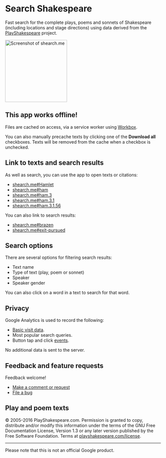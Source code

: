 # Search Shakespeare

Fast search for the complete plays, poems and sonnets of Shakespeare (including locations and stage directions) using data derived from the [PlayShakespeare](https://www.playshakespeare.com) project.

<img src="https://user-images.githubusercontent.com/205226/53036063-d79dca00-346e-11e9-82e5-11498b173f97.png" width="200" alt="Screenshot of shearch.me">

## This app works offline!

Files are cached on access, via a service worker using [Workbox](https://developers.google.com/web/tools/workbox/).

You can also manually precache texts by clicking one of the **Download all** checkboxes. Texts will be removed from the cache when a checkbox is unchecked.

## Link to texts and search results

As well as search, you can use the app to open texts or citations:

* [shearch.me#Hamlet](https://shearch.me#Hamlet)
* [shearch.me#ham](https://shearch.me#ham)
* [shearch.me#ham.3](https://shearch.me#ham.3)
* [shearch.me#ham.3.1](https://shearch.me#ham.3.1)
* [shearch.me#ham.3.1.56](https://shearch.me#ham.3.1.56)

You can also link to search results:

* [shearch.me#brazen](https://shearch.me#brazen)
* [shearch.me#exit-pursued](https://shearch.me#exit-pursued)

## Search options

There are several options for filtering search results:
* Text name
* Type of text (play, poem or sonnet)
* Speaker
* Speaker gender

You can also click on a word in a text to search for that word.

## Privacy

Google Analytics is used to record the following:

* [Basic visit data](https://support.google.com/analytics/answer/6004245?ref_topic=2919631).
* Most popular search queries.
* Button tap and click [events](https://developers.google.com/analytics/devguides/collection/analyticsjs/events).

No additional data is sent to the server.

## Feedback and feature requests

Feedback welcome!

* [Make a comment or request](https://goo.gl/forms/smd5GkvYqRH6cxhm2)
* [File a bug](https://github.com/samdutton/shearch/issues/new)

## Play and poem texts

© 2005-2016 PlayShakespeare.com. Permission is granted to copy, distribute and/or modify this information under the terms of the GNU Free Documentation License, Version 1.3 or any later version published by the Free Software Foundation. Terms at [playshakespeare.com/license](http://www.playshakespeare.com/license).

---

Please note that this is not an official Google product.
